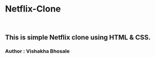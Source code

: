 # Netflix-Clone
<br>
<h2>This is simple Netflix clone using HTML & CSS.</h2>
<h3>Author : Vishakha Bhosale </h3>
